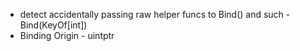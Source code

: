 - detect accidentally passing raw helper funcs to Bind() and such - Bind(KeyOf[int])
- Binding Origin - uintptr
